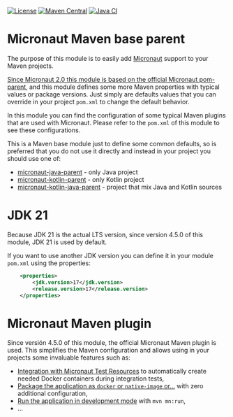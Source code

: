 [![License](https://img.shields.io/badge/License-Apache%202.0-blue.svg?style=flat)](https://www.apache.org/licenses/LICENSE-2.0)
[![Maven Central](https://img.shields.io/maven-central/v/io.archimedesfw.maven.micronaut/micronaut-base-parent.svg?label=Maven%20Central)](https://search.maven.org/search?q=io.archimedesfw.maven.micronaut)
[![Java CI](https://github.com/archimedes-projects/archimedes-maven-micronaut/workflows/Java%20CI/badge.svg)](https://github.com/archimedes-projects/archimedes-maven-micronaut/actions)

# Micronaut Maven base parent

The purpose of this module is to easily add [Micronaut](https://micronaut.io/) support to your Maven projects. 

[Since Micronaut 2.0 this module is based on the official Micronaut pom-parent](https://docs.micronaut.io/2.0.0/guide/index.html#whatsNew), 
and this module defines some more Maven 
properties with typical values or package versions. Just simply are defaults values that you can override in your 
project `pom.xml` to change the default behavior.

In this module you can find the configuration of some typical Maven plugins that are used with Micronaut. 
Please refer to the `pom.xml` of this module to see these configurations.
 
This is a Maven base module just to define some common defaults, so is preferred that you do not use it directly 
and instead in your project you should use one of:
 
 - [micronaut-java-parent](https://github.com/archimedes-projects/archimedes-maven-micronaut/tree/main/micronaut-java-parent) - only Java project
 - [micronaut-kotlin-parent](https://github.com/archimedes-projects/archimedes-maven-micronaut/tree/main/micronaut-kotlin-parent) - only Kotlin project
 - [micronaut-kotlin-java-parent](https://github.com/archimedes-projects/archimedes-maven-micronaut/tree/main/micronaut-kotlin-parent/micronaut-kotlin-java-parent) - project that mix Java and Kotlin sources


# JDK 21

Because JDK 21 is the actual LTS version, since version 4.5.0 of this module, JDK 21 is used by default.

If you want to use another JDK version you can define it in your module `pom.xml` using the properties:

```xml
    <properties>
        <jdk.version>17</jdk.version>
        <release.version>17</release.version>
    </properties>
```

# Micronaut Maven plugin

Since versión 4.5.0 of this module, the official Micronaut Maven plugin is used.
This simplifies the Maven configuration and allows using in your projects some invaluable features such as:

 - [Integration with Micronaut Test Resources](https://micronaut-projects.github.io/micronaut-maven-plugin/latest/examples/test-resources.html) to automatically create needed Docker containers during integration tests,
 - [Package the application as `docker` or `native-image` or...](https://micronaut-projects.github.io/micronaut-maven-plugin/latest/examples/package.html) with zero additional configuration,
 - [Run the application in development mode](https://micronaut-projects.github.io/micronaut-maven-plugin/latest/examples/run.html) with `mvn mn:run`,
 - ...
